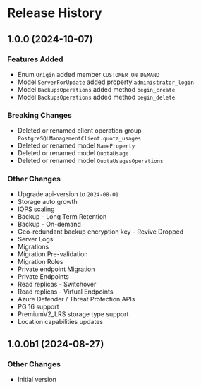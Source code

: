 # Release History

## 1.0.0 (2024-10-07)

### Features Added

  - Enum `Origin` added member `CUSTOMER_ON_DEMAND`
  - Model `ServerForUpdate` added property `administrator_login`
  - Model `BackupsOperations` added method `begin_create`
  - Model `BackupsOperations` added method `begin_delete`

### Breaking Changes

  - Deleted or renamed client operation group `PostgreSQLManagementClient.quota_usages`
  - Deleted or renamed model `NameProperty`
  - Deleted or renamed model `QuotaUsage`
  - Deleted or renamed model `QuotaUsagesOperations`

### Other Changes

  - Upgrade api-version to `2024-08-01`
  - Storage auto growth
  - IOPS scaling
  - Backup - Long Term Retention
  - Backup - On-demand
  - Geo-redundant backup encryption key - Revive Dropped
  - Server Logs
  - Migrations
  - Migration Pre-validation
  - Migration Roles
  - Private endpoint Migration
  - Private Endpoints
  - Read replicas - Switchover
  - Read replicas - Virtual Endpoints
  - Azure Defender / Threat Protection APIs
  - PG 16 support
  - PremiumV2_LRS storage type support
  - Location capabilities updates

## 1.0.0b1 (2024-08-27)

### Other Changes

  - Initial version
